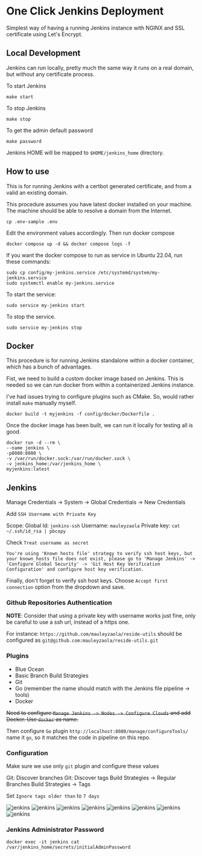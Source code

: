 # One Click Jenkins Deployment

Simplest way of having a running Jenkins instance with NGINX and SSL certificate using Let's Encrypt.

## Local Development

Jenkins can run locally, pretty much the same way it runs on a real domain, but without any certificate process.

To start Jenkins

```
make start
```

To stop Jenkins

```
make stop
```

To get the admin default password

```
make password
```

Jenkins HOME will be mapped to `$HOME/jenkins_home` directory.

## How to use

This is for running Jenkins with a certbot generated certificate, and from a valid an existing domain.

This procedure assumes you have latest docker installed on your machine. The machine should be able to resolve a domain from the Internet.

```
cp .env-sample .env
```

Edit the environment values accordingly. Then run docker compose

```
docker compose up -d && docker compose logs -f
```

If you want the docker compose to run as service in Ubuntu 22.04, run these commands:

```
sudo cp config/my-jenkins.service /etc/systemd/system/my-jenkins.service
sudo systemctl enable my-jenkins.service
```

To start the service:

```
sudo service my-jenkins start
```

To stop the service.

```
sudo service my-jenkins stop
```

## Docker

This procedure is for running Jenkins standalone within a docker container, which has a bunch of advantages.

Fist, we need to build a custom docker image based on Jenkins. This is needed so we can run docker from within a containerized Jenkins instance.

I've had issues trying to configure plugins such as CMake. So, would rather install `make` manually myself.

```
docker build -t myjenkins -f config/docker/Dockerfile .
```

Once the docker image has been built, we can run it locally for testing all is good.

```
docker run -d --rm \
--name jenkins \
-p8080:8080 \
-v /var/run/docker.sock:/var/run/docker.sock \
-v jenkins_home:/var/jenkins_home \
myjenkins:latest
```

## Jenkins

Manage Credentials -> System -> Global Credentials -> New Credentials

Add `SSH Username with Private Key`

Scope: Global
Id: `jenkins-ssh`
Username: `mauleyzaola`
Private key: `cat ~/.ssh/id_rsa | pbcopy`

Check `Treat username as secret`

```
You're using 'Known hosts file' strategy to verify ssh host keys, but your known_hosts file does not exist, please go to 'Manage Jenkins' -> 'Configure Global Security' -> 'Git Host Key Verification Configuration' and configure host key verification.
```
Finally, don't forget to verify ssh host keys. Choose `Accept first connection` option from the dropdown and save.

### Github Repositories Authentication

**NOTE**: Consider that using a private key with username works just fine, only be careful to use a ssh url, instead of a https one.

For instance: `https://github.com/mauleyzaola/reside-utils` should be configured as `git@github.com:mauleyzaola/reside-utils.git`

### Plugins

* Blue Ocean
* Basic Branch Build Strategies
* Git
* Go (remember the name should match with the Jenkins file pipeline -> tools)
* Docker

~~Need to configure `Manage Jenkins -> Nodes -> Configure Clouds` and add Docker. Use `docker` as name.~~

Then configure `Go` plugin `http://localhost:8080/manage/configureTools/` name it `go`, so it matches the code in pipeline on this repo.

### Configuration

Make sure we use only `git` plugin and configure these values

Git: Discover branches
Git: Discover tags
Build Strategies -> Regular Branches
Build Strategies -> Tags

Set `Ignore tags older than` to `7 days`

![jenkins](assets/jenkins01.png)
![jenkins](assets/jenkins02.png)
![jenkins](assets/jenkins03.png)
![jenkins](assets/jenkins04.png)
![jenkins](assets/jenkins05.png)
![jenkins](assets/jenkins06.png)
![jenkins](assets/jenkins07.png)
![jenkins](assets/jenkins08.jpg)

### Jenkins Administrator Password

```
docker exec -it jenkins cat /var/jenkins_home/secrets/initialAdminPassword
```